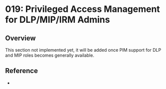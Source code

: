 # 019: Privileged Access Management for DLP/MIP/IRM Admins

## Overview

This section not implemented yet, it will be added once PIM support for DLP and MIP roles becomes generally available.

## Reference

* 
